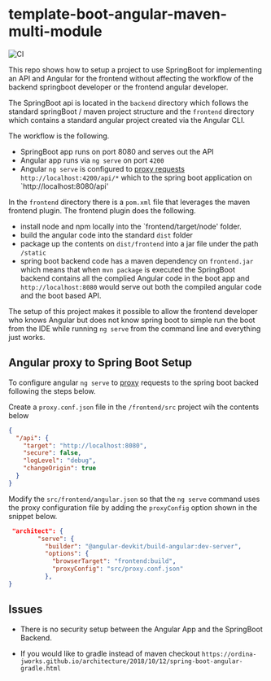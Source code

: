 # template-boot-angular-maven-multi-module

![CI](https://github.com/asaikali/template-boot-angular-maven-multi-module/workflows/Java%20CI%20with%20Maven/badge.svg)

This repo shows how to setup a project to use SpringBoot for implementing an API 
and Angular for the frontend without affecting the workflow of the backend 
springboot developer or the frontend angular developer. 

The SpringBoot api is located in the `backend` directory which follows the standard
springBoot / maven project structure and the `frontend` directory which contains
a standard angular project created via the Angular CLI.  

The workflow is the following.
* SpringBoot app runs on port 8080 and serves out the API 
* Angular app runs via `ng serve` on port `4200`
* Angular `ng serve` is configured to [proxy requests](https://angular.io/guide/build#proxying-to-a-backend-server) `http://localhost:4200/api/*` which 
to the spring boot application on `http://localhost:8080/api' 

In the `frontend` directory there is a `pom.xml` file that leverages the 
maven frontend plugin. The frontend plugin does the following.
* install node and npm locally into the `frontend/target/node' folder.
* build the angular code into the standard `dist` folder 
* package up the contents on `dist/frontend` into a jar file under the path `/static` 
* spring boot backend code has a maven dependency on `frontend.jar` which means that 
when `mvn package` is executed the SpringBoot backend contains all the complied 
Angular code in the boot app and `http://localhost:8080` would serve out both the 
compiled angular code and the boot based API. 

The setup of this project makes it possible to allow the frontend developer who
knows Angular but does not know spring boot to simple run the boot from the IDE
while running `ng serve` from the command line and everything just works.

## Angular proxy to Spring Boot Setup

To configure angular `ng serve` to [proxy](https://angular.io/guide/build#proxying-to-a-backend-server) 
requests to the spring boot backed following the steps below.

Create a `proxy.conf.json` file in the `/frontend/src` project wih the contents below 

```json
{
  "/api": {
    "target": "http://localhost:8080",
    "secure": false,
    "logLevel": "debug",
    "changeOrigin": true
  }
}
```
Modify the `src/frontend/angular.json` so that the `ng serve` command uses the proxy configuration
file by adding the `proxyConfig` option shown in the snippet below.
```json
 "architect": {
        "serve": {
          "builder": "@angular-devkit/build-angular:dev-server",
          "options": {
            "browserTarget": "frontend:build",
            "proxyConfig": "src/proxy.conf.json"
          },
}
```

## Issues 

* There is no security setup between the Angular App and the SpringBoot Backend.

* If you would like to gradle instead of maven checkout `https://ordina-jworks.github.io/architecture/2018/10/12/spring-boot-angular-gradle.html`
